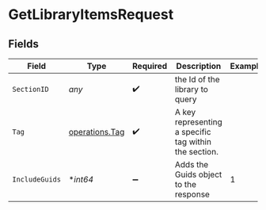 # GetLibraryItemsRequest


## Fields

| Field                                                 | Type                                                  | Required                                              | Description                                           | Example                                               |
| ----------------------------------------------------- | ----------------------------------------------------- | ----------------------------------------------------- | ----------------------------------------------------- | ----------------------------------------------------- |
| `SectionID`                                           | *any*                                                 | :heavy_check_mark:                                    | the Id of the library to query                        |                                                       |
| `Tag`                                                 | [operations.Tag](../../models/operations/tag.md)      | :heavy_check_mark:                                    | A key representing a specific tag within the section. |                                                       |
| `IncludeGuids`                                        | **int64*                                              | :heavy_minus_sign:                                    | Adds the Guids object to the response<br/>            | 1                                                     |